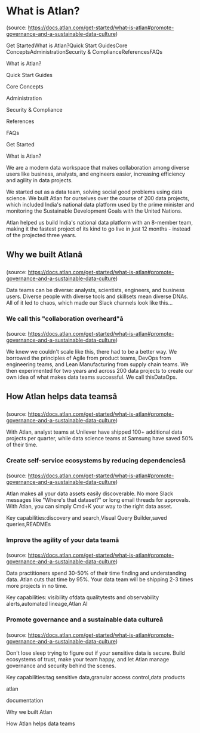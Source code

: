 # What is Atlan?
(source: https://docs.atlan.com/get-started/what-is-atlan#promote-governance-and-a-sustainable-data-culture)

Get StartedWhat is Atlan?Quick Start GuidesCore ConceptsAdministrationSecurity & ComplianceReferencesFAQs

What is Atlan?

Quick Start Guides

Core Concepts

Administration

Security & Compliance

References

FAQs

Get Started

What is Atlan?

We are a modern data workspace that makes collaboration among diverse users like business, analysts, and engineers easier, increasing efficiency and agility in data projects.

We started out as a data team, solving social good problems using data science. We built Atlan for ourselves over the course of 200 data projects, which included India's national data platform used by the prime minister and monitoring the Sustainable Development Goals with the United Nations.

Atlan helped us build India's national data platform with an 8-member team, making it the fastest project of its kind to go live in just 12 months  - instead of the projected three years.



## Why we built Atlanâ
(source: https://docs.atlan.com/get-started/what-is-atlan#promote-governance-and-a-sustainable-data-culture)

Data teams can be diverse: analysts, scientists, engineers, and business users. Diverse people with diverse tools and skillsets mean diverse DNAs. All of it led to chaos, which made our Slack channels look like this...



### We call this "collaboration overheard"â
(source: https://docs.atlan.com/get-started/what-is-atlan#promote-governance-and-a-sustainable-data-culture)

We knew we couldn't scale like this, there had to be a better way. We borrowed the principles of Agile from product teams, DevOps from engineering teams, and Lean Manufacturing from supply chain teams. We then experimented for two years and across 200 data projects to create our own idea of what makes data teams successful. We call thisDataOps.



## How Atlan helps data teamsâ
(source: https://docs.atlan.com/get-started/what-is-atlan#promote-governance-and-a-sustainable-data-culture)

With Atlan, analyst teams at Unilever have shipped 100+ additional data projects per quarter, while data science teams at Samsung have saved 50% of their time.



### Create self-service ecosystems by reducing dependenciesâ
(source: https://docs.atlan.com/get-started/what-is-atlan#promote-governance-and-a-sustainable-data-culture)

Atlan makes all your data assets easily discoverable. No more Slack messages like "Where's that dataset?" or long email threads for approvals. With Atlan, you can simply Cmd+K your way to the right data asset.

Key capabilities:discovery and search,Visual Query Builder,saved queries,READMEs



### Improve the agility of your data teamâ
(source: https://docs.atlan.com/get-started/what-is-atlan#promote-governance-and-a-sustainable-data-culture)

Data practitioners spend 30-50% of their time finding and understanding data. Atlan cuts that time by 95%. Your data team will be shipping 2-3 times more projects in no time.

Key capabilities: visibility ofdata qualitytests and observability alerts,automated lineage,Atlan AI



### Promote governance and a sustainable data cultureâ
(source: https://docs.atlan.com/get-started/what-is-atlan#promote-governance-and-a-sustainable-data-culture)

Don't lose sleep trying to figure out if your sensitive data is secure. Build ecosystems of trust, make your team happy, and let Atlan manage governance and security behind the scenes.

Key capabilities:tag sensitive data,granular access control,data products

atlan

documentation

Why we built Atlan

How Atlan helps data teams
